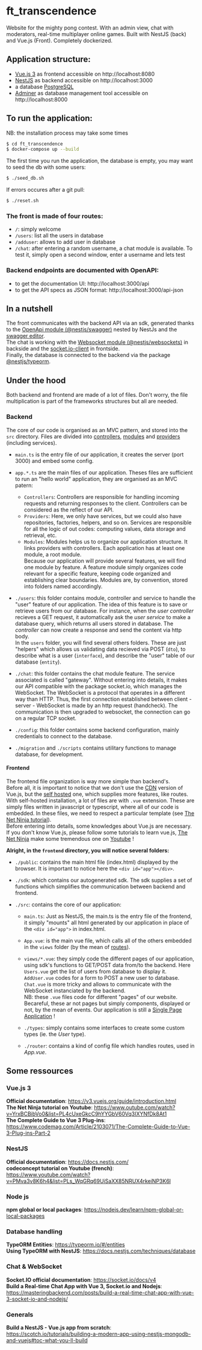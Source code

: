 # ft_transcendence
Website for the mighty pong contest. With an admin view, chat with moderators, real-time multiplayer online games.
Built with NestJS (back) and Vue.js (Front).
Completely dockerized.

## Application structure:
- [Vue.js 3](https://v3.vuejs.org/guide/introduction.html) as frontend accessible on http://localhost:8080
- [NestJS](https://docs.nestjs.com/) as backend accessible on http://localhost:3000
- a database [PostgreSQL](https://www.postgresql.org/docs/13/index.html)
- [Adminer](https://www.adminer.org/en/) as database management tool accessible on http://localhost:8000

## To run the application:
NB: the installation process may take some times
```sh
$ cd ft_transcendence
$ docker-compose up --build
```
The first time you run the application, the database is empty, you may want to seed the db with some users:
```sh
$ ./seed_db.sh
```
If errors occures after a git pull:
```sh
$ ./reset.sh
```
### The front is made of four routes:
- `/`: simply welcome
- `/users`: list all the users in database
- `/adduser`: allows to add user in database
- `/chat`: after entering a random username, a chat module is available. To test it, simply open a second window, enter a username and lets test

### Backend endpoints are documented with OpenAPI:
- to get the documentation UI: http://localhost:3000/api
- to get the API specs as JSON format: http://localhost:3000/api-json

## In a nutshell
The front communicates with the backend API via an sdk, generated thanks to the [OpenApi module (@nestjs/swagger)](https://docs.nestjs.com/openapi/introduction) nested by NestJs and the [swagger editor](https://editor.swagger.io/).  
The chat is working with the [Websocket module (@nestjs/websockets)](https://docs.nestjs.com/websockets/gateways) in backside and the [socket.io-client](https://socket.io/docs/v4/) in frontside.   
Finally, the database is connected to the backend via the package [@nestjs/typeorm](https://docs.nestjs.com/techniques/database).

## Under the hood
Both backend and frontend are made of a lot of files. Don't worry, the file multiplication is part of the frameworks structures but all are needed.
### Backend
The core of our code is organised as an MVC pattern, and stored into the `src` directory. Files are divided into [controllers](https://docs.nestjs.com/controllers), [modules](https://docs.nestjs.com/modules) and [providers](https://docs.nestjs.com/providers) (including services).  
- `main.ts` is the entry file of our application, it creates the server (port 3000) and embed some config.  
- `app.*.ts` are the main files of our application. Theses files are sufficient to run an "hello world" application, they are organised as an MVC patern:
  - `Controllers`: Controllers are responsible for handling incoming requests and returning responses to the client. Controllers can be considered as the reflect of our API. 
  - `Providers`: Here, we only have services, but we could also have repositories, factories, helpers, and so on. Services are responsible for all the logic of out codes: computing values, data storage and retrieval, etc.
  - `Modules`: Modules helps us to organize our application structure. It links providers with controllers. Each application has at least one module, a root module.  
Because our application will provide several features, we will find one module by feature. A feature module simply organizes code relevant for a specific feature, keeping code organized and establishing clear boundaries. Modules are, by convention, stored into folders named accordingly.

- `./users`: this folder contains module, controller and service to handle the "user" feature of our application. The idea of this feature is to save or retrieve users from our database. For instance, when the *user controller* recieves a GET request, it automatically ask the *user service* to make a database query, which returns all users stored in database. The *controller* can now create a response and send the content via http body.  
In the `users` folder, you will find several others folders. These are just "helpers" which allows us validating data recieved via POST (`dto`), to describe what is a user (`interface`), and describe the "user" table of our database (`entity`).  
- `./chat`: this folder contains the chat module feature. The service associated is called "gateway". Without entering into details, it makes our API compatible with the package socket.io, which manages the WebSocket. The WebSocket is a protocol that operates in a different way than HTTP. Thus, the first connection established between client - server - WebSocket is made by an http request (handcheck). The communication is then upgraded to websocket, the connection can go on a regular TCP socket.  
- `./config`: this folder contains some backend configuration, mainly credentials to connect to the database.
- `./migration` and `./scripts` contains utilitary functions to manage database, for development.
#### Frontend
The frontend file organization is way more simple than backend's.  
Before all, it is important to notice that we don't use the [CDN](https://v3.vuejs.org/guide/installation.html#cdn) version of Vue.js, but the [self hosted](https://v3.vuejs.org/guide/installation.html#download-and-self-host) one, which supplies more features, like routes. With self-hosted installation, a lot of files are with `.vue` extension. These are simply files written in javascript or typescript, where all of our code is embedded. In these files, we need to respect a particular template (see [The Net Ninja tutorial](https://youtu.be/GWRvrSqnFbM?t=960)).  
Before entering into details, some knowledges about Vue.js are necessary. If you don't know Vue.js, please follow some tutorials to learn vue.js, [The Net Ninja](https://www.youtube.com/c/TheNetNinja/playlists) make some tremendous one on [Youtube](https://www.youtube.com/playlist?list=PL4cUxeGkcC9hYYGbV60Vq3IXYNfDk8At1) !  
  
**Alright, in the `frontend` directory, you will notice several folders:**  

- `./public`: contains the main html file (index.html) displayed by the browser. It is important to notice here the `<div id="app"></div>`.  
- `./sdk`: which contains our autogenerated sdk. The sdk supplies a set of functions which simplifies the communication between backend and frontend. 

- `./src`: contains the core of our application:  

  - `main.ts`: Just as NestJS, the main.ts is the entry file of the frontend, it simply "mounts" all html generated by our application in place of the `<div id="app">` in index.html.  
  - `App.vue`: is the main vue file, which calls all of the others embedded in the `views` folder (by the mean of [routes](vhttps://v3.vuejs.org/guide/routing.html#official-router)).  
  - `views/*.vue`: they simply code the different pages of our application, using sdk's functions to GET/POST data from/to the backend. Here `Users.vue` get the list of users from database to display it. `AddUser.vue` codes for a form to POST a new user to database. `Chat.vue` is more tricky and allows to communicate with the WebSocket instanciated by the backend.  
NB: these `.vue` files code for different "pages" of our website. Becareful, these ar not pages but simply components, displayed or not, by the mean of events. Our application is still a [Single Page Application](https://developer.mozilla.org/en-US/docs/Glossary/SPA) !  

  - `./types`: simply contains some interfaces to create some custom types (ie. the *User* type).  
  - `./router`: contains a kind of config file which handles routes, used in *App.vue*.
## Some ressources

### Vue.js 3
**Official documentation**: https://v3.vuejs.org/guide/introduction.html  
**The Net Ninja tutorial on Youtube**: https://www.outube.com/watch?v=YrxBCBibVo0&list=PL4cUxeGkcC9hYYGbV60Vq3IXYNfDk8At1  
**The Complete Guide to Vue 3 Plug-ins**: https://www.codemag.com/Article/2103071/The-Complete-Guide-to-Vue-3-Plug-ins-Part-2

### NestJS
**Official documentation**: https://docs.nestjs.com/  
**codeconcept tutorial on Youtube (french)**: https://www.youtube.com/watch?v=PMva3v8K6h4&list=PLs_WqGRq69UiSaXX85NRUX4rkeiNP3K6l

### Node js
**npm global or local packages**: https://nodejs.dev/learn/npm-global-or-local-packages

### Database handling
**TypeORM Entities**: https://typeorm.io/#/entities  
**Using TypeORM with NestJS**: https://docs.nestjs.com/techniques/database

### Chat & WebSocket
**Socket.IO official documentation**: https://socket.io/docs/v4  
**Build a Real-time Chat App with Vue 3, Socket.io and Nodejs**: https://masteringbackend.com/posts/build-a-real-time-chat-app-with-vue-3-socket-io-and-nodejs/

### Generals
**Build a NestJS - Vue.js app from scratch**: https://scotch.io/tutorials/building-a-modern-app-using-nestjs-mongodb-and-vuejs#toc-what-you-ll-build
